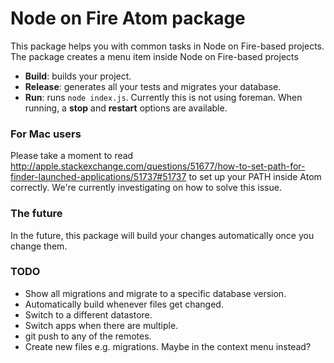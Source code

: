# Node on Fire Atom package

This package helps you with common tasks in Node on Fire-based projects. The package creates a menu item inside Node on Fire-based projects

- **Build**: builds your project.
- **Release**: generates all your tests and migrates your database.
- **Run**: runs `node index.js`. Currently this is not using foreman. When running, a **stop** and **restart** options are available.

### For Mac users
Please take a moment to read http://apple.stackexchange.com/questions/51677/how-to-set-path-for-finder-launched-applications/51737#51737 to set up your PATH inside Atom correctly. We're currently investigating on how to solve this issue.

### The future
In the future, this package will build your changes automatically once you change them.

### TODO
- Show all migrations and migrate to a specific database version.
- Automatically build whenever files get changed.
- Switch to a different datastore.
- Switch apps when there are multiple.
- git push to any of the remotes.
- Create new files e.g. migrations. Maybe in the context menu instead?

